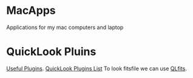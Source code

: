 # MacApps
Applications for my mac computers and laptop

# QuickLook Pluins
[Useful Plugins](https://github.com/sindresorhus/quick-look-plugins).
[QuickLook Plugins List](http://www.quicklookplugins.com/)
To look fitsfile we can use [QLfits](https://github.com/onekiloparsec/QLFits).
